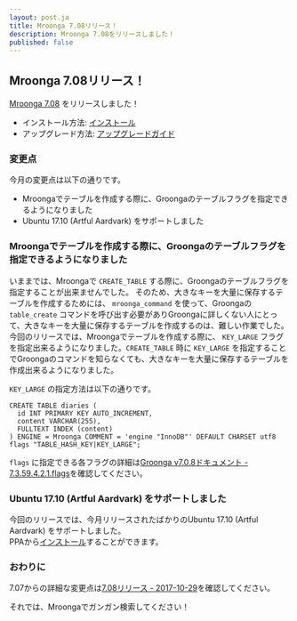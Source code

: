 ```yaml
---
layout: post.ja
title: Mroonga 7.08リリース！
description: Mroonga 7.08をリリースしました！
published: false
---
```


## Mroonga 7.08リリース！

[Mroonga 7.08](/ja/docs/news.html#release-7.08) をリリースしました！

  * インストール方法: [インストール](/ja/docs/install.html)
  * アップグレード方法: [アップグレードガイド](/ja/docs/upgrade.html)

### 変更点

今月の変更点は以下の通りです。

  * Mroongaでテーブルを作成する際に、Groongaのテーブルフラグを指定できるようになりました
  * Ubuntu 17.10 (Artful Aardvark) をサポートしました

### Mroongaでテーブルを作成する際に、Groongaのテーブルフラグを指定できるようになりました

いままでは、Mroongaで `CREATE_TABLE` する際に、Groongaのテーブルフラグを指定することが出来ませんでした。
そのため、大きなキーを大量に保存するテーブルを作成するためには、 `mroonga_command` を使って、Groongaの `table_create` コマンドを呼び出す必要がありGroongaに詳しくない人にとって、大きなキーを大量に保存するテーブルを作成するのは、難しい作業でした。  
今回のリリースでは、Mroongaでテーブルを作成する際に、 `KEY_LARGE` フラグを指定出来るようになりました。`CREATE_TABLE` 時に `KEY_LARGE` を指定することでGroongaのコマンドを知らなくても、大きなキーを大量に保存するテーブルを作成出来るようになりました。

`KEY_LARGE` の指定方法は以下の通りです。

    CREATE TABLE diaries (
      id INT PRIMARY KEY AUTO_INCREMENT,
      content VARCHAR(255),
      FULLTEXT INDEX (content)
    ) ENGINE = Mroonga COMMENT = 'engine "InnoDB"' DEFAULT CHARSET utf8 flags "TABLE_HASH_KEY|KEY_LARGE";

`flags` に指定できる各フラグの詳細は[Groonga v7.0.8ドキュメント - 7.3.59.4.2.1.flags](http://groonga.org/ja/docs/reference/commands/table_create.html#flags)を確認してください。

### Ubuntu 17.10 (Artful Aardvark) をサポートしました

今回のリリースでは、今月リリースされたばかりのUbuntu 17.10 (Artful Aardvark) をサポートしました。  
PPAから[インストール](/ja/install/ubuntu.html)することができます。

### おわりに

7.07からの詳細な変更点は[7.08リリース - 2017-10-29](/ja/docs/news.html#release-7.08)を確認してください。

それでは、Mroongaでガンガン検索してください！
